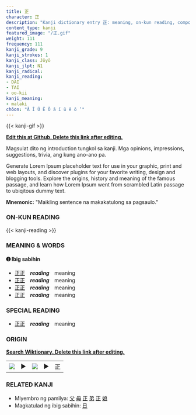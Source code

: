 ```yaml
---
title: 正
character: 正
description: "Kanji dictionary entry 正: meaning, on-kun reading, compounds, origin, related kanji"
content_type: kanji
featured_image: "/正.gif"
weight: 111
frequency: 111
kanji_grade: 9
kanji_strokes: 1
kanji_class: Jōyō
kanji_jlpt: N1
kanji_radical: 
kanji_reading: 
- DAI
- TAI
- oo-kii
kanji_meaning:
- malaki
chōon: "Ā Ī Ū Ē Ō ā ī ū ē ō ’"
---
```

[//]: # (Don't edit the line below. Kanji animated GIF code is automatically generated.)
{{< kanji-gif >}}

[//]: # (Edit below this line.)

**[Edit this at Github. Delete this link after editing.](https://github.com/tim0g/tim/tree/main/content/kanji/正/index.md)**

Magsulat dito ng introduction tungkol sa kanji. Mga opinions, impressions, suggestions, trivia, ang kung ano-ano pa.

Generate Lorem Ipsum placeholder text for use in your graphic, print and web layouts, and discover plugins for your favorite writing, design and blogging tools. Explore the origins, history and meaning of the famous passage, and learn how Lorem Ipsum went from scrambled Latin passage to ubiqitous dummy text.
 
**Mnemonic:** "Maikling sentence na makakatulong sa pagsaulo."

### ON-KUN READING

[//]: # (Don't edit the line below. ON-KUN READING code is automatically generated.)
{{< kanji-reading >}}

### MEANING & WORDS

#### ➊ **Ibig sabihin**
  - [正](../正)[正](../正)　***reading***　meaning
  - [正](../正)[正](../正)　***reading***　meaning
  - [正](../正)[正](../正)　***reading***　meaning
  - [正](../正)[正](../正)　***reading***　meaning

### SPECIAL READING
  - [正](../正)[正](../正)　***reading***　meaning

### ORIGIN

**[Search Wiktionary. Delete this link after editing.](https://wiktionary.org/wiki/正)**
<table class="kanji-table"><tr><td>
<img src="60px-正-bronze.svg.png">
</td><td>▶</td><td>
<img src="60px-正-oracle.svg.png">
</td><td>▶</td>
<td class="kanji-origin">正</td>
</tr></table>

### RELATED KANJI
- Miyembro ng pamilya: [父](../父) [母](../母) [正](../正) [弟](../弟) [正](../正) [娘](../娘)
- Magkatulad ng ibig sabihin: [日](../日)
